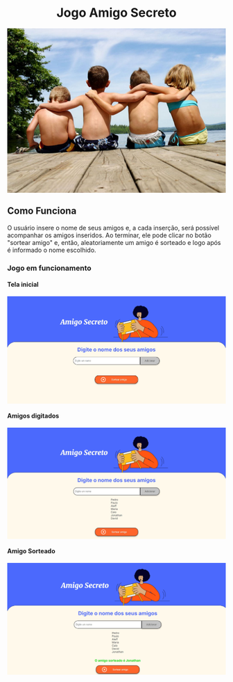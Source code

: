 <h1 align = "center"> Jogo Amigo Secreto </h1>
<img align = "center" src = "./assets/amigosCapaReadme.jpg" alt = "Quatro crianças sentadas em um cais e ao fundo um rio ou lago">

<h2> Como Funciona </h2>
<p> O usuário insere o nome de seus amigos e, a cada inserção, será possível acompanhar os amigos inseridos. Ao terminar, ele pode clicar no botão "sortear amigo" e, então, aleatoriamente um amigo é sorteado e logo após é informado o nome escolhido.</p>

<h3> Jogo em funcionamento</h3>

<h4>Tela inicial</h4>
<img align = "center" src = "./assets/telaInicial.jpeg" alt ="Tela inicial ao abrir o jogo">

<h4>Amigos digitados</h4>
<img align = "center" src = "./assets/amigosDigitados.jpeg" alt = "Lista com os amigos digitados">

<h4>Amigo Sorteado</h4>
<img align = "center" src = "./assets/amigoSorteado.jpeg" alt = "Mensagem com o amigo sorteado">